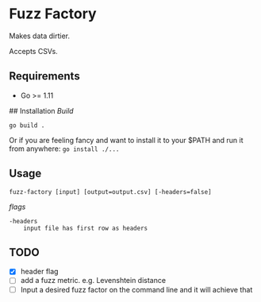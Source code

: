 # Fuzz Factory
Makes data dirtier.

Accepts CSVs.
## Requirements
- Go >= 1.11

## Installation
*Build*

`go build .`

Or if you are feeling fancy and want to install it to your $PATH and run it from anywhere:
`go install ./...`
## Usage
`fuzz-factory [input] [output=output.csv] [-headers=false]`

*flags*

    -headers
        input file has first row as headers



## TODO
- [x] header flag
- [ ] add a fuzz metric. e.g. Levenshtein distance
- [ ] Input a desired fuzz factor on the command line and it will achieve that

